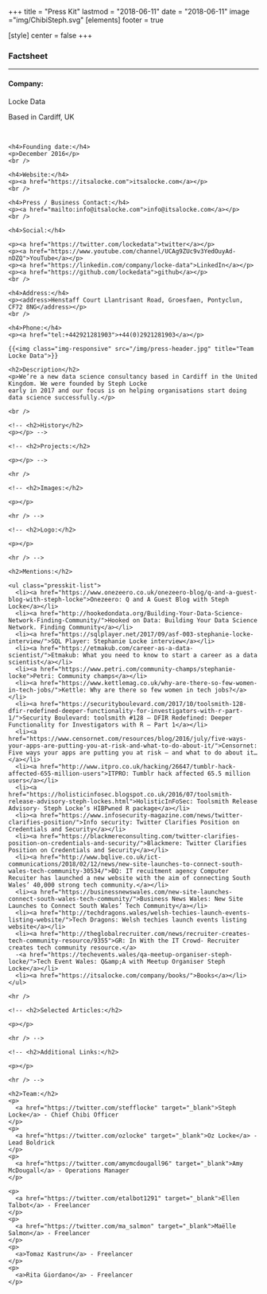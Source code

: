 +++
title = "Press Kit"
lastmod = "2018-06-11"
date = "2018-06-11"
image ="img/ChibiSteph.svg"
[elements]
  footer = true

[style]
  center = false
+++

<div class="row">

  <div class="col-sm-3">
    <h3>Factsheet</h3>
    <hr />
    <h4>Company:</h4>
    <p>Locke Data</p>
    <p>Based in Cardiff, UK</p>
    <br />
    
    <h4>Founding date:</h4>
    <p>December 2016</p>
    <br />
    
    <h4>Website:</h4>
    <p><a href="https://itsalocke.com">itsalocke.com</a></p>
    <br />
    
    <h4>Press / Business Contact:</h4>
    <p><a href="mailto:info@itsalocke.com">info@itsalocke.com</a></p>
    <br />
    
    <h4>Social:</h4>
    
    <p><a href="https://twitter.com/lockedata">twitter</a></p>
    <p><a href="https://www.youtube.com/channel/UCAg9ZUc9v3YedOuyAd-nDZQ">YouTube</a></p>
    <p><a href="https://linkedin.com/company/locke-data">LinkedIn</a></p>
    <p><a href="https://github.com/lockedata">github</a></p>
    <br />
    
    <h4>Address:</h4>
    <p><address>Henstaff Court Llantrisant Road, Groesfaen, Pontyclun, CF72 8NG</address></p>
    <br />
    
    <h4>Phone:</h4>
    <p><a href="tel:+442921281903">+44(0)2921281903</a></p>
  </div>
  
  <div class="col-sm-8 col-sm-offset-1">
    
    {{<img class="img-responsive" src="/img/press-header.jpg" title="Team Locke Data">}}
  
    <h2>Description</h2>
    <p>We’re a new data science consultancy based in Cardiff in the United Kingdom. We were founded by Steph Locke 
    early in 2017 and our focus is on helping organisations start doing data science successfully.</p>
    
    <br />
    
    <!-- <h2>History</h2>
    <p></p> -->
    
    <!-- <h2>Projects:</h2>
    
    <p></p> -->
    
    <hr />
    
    <!-- <h2>Images:</h2>
    
    <p></p>
    
    <hr /> -->
    
    <!-- <h2>Logo:</h2>
    
    <p></p>
    
    <hr /> -->
    
    <h2>Mentions:</h2>
    
    <ul class="presskit-list">
      <li><a href="https://www.onezeero.co.uk/onezeero-blog/q-and-a-guest-blog-with-steph-locke">Onezeero: Q and A Guest Blog with Steph Locke</a></li>
      <li><a href="http://hookedondata.org/Building-Your-Data-Science-Network-Finding-Community/">Hooked on Data: Building Your Data Science Network. Finding Community</a></li>
      <li><a href="https://sqlplayer.net/2017/09/asf-003-stephanie-locke-interview/">SQL Player: Stephanie Locke interview</a></li>
      <li><a href="https://etmakub.com/career-as-a-data-scientist/">Etmakub: What you need to know to start a career as a data scientist</a></li>
      <li><a href="https://www.petri.com/community-champs/stephanie-locke">Petri: Community champs</a></li>
      <li><a href="https://www.kettlemag.co.uk/why-are-there-so-few-women-in-tech-jobs/">Kettle: Why are there so few women in tech jobs?</a></li>
      <li><a href="https://securityboulevard.com/2017/10/toolsmith-128-dfir-redefined-deeper-functionality-for-investigators-with-r-part-1/">Security Boulevard: toolsmith #128 – DFIR Redefined: Deeper Functionality for Investigators with R – Part 1</a></li>
      <li><a href="https://www.censornet.com/resources/blog/2016/july/five-ways-your-apps-are-putting-you-at-risk-and-what-to-do-about-it/">Censornet: Five ways your apps are putting you at risk – and what to do about it…</a></li>
      <li><a href="http://www.itpro.co.uk/hacking/26647/tumblr-hack-affected-655-million-users">ITPRO: Tumblr hack affected 65.5 million users</a></li>
      <li><a href="https://holisticinfosec.blogspot.co.uk/2016/07/toolsmith-release-advisory-steph-lockes.html">HolisticInFoSec: Toolsmith Release Advisory- Steph Locke’s HIBPwned R package</a></li>
      <li><a href="https://www.infosecurity-magazine.com/news/twitter-clarifies-position/">Info security: Twitter Clarifies Position on Credentials and Security</a></li>
      <li><a href="https://blackmereconsulting.com/twitter-clarifies-position-on-credentials-and-security/">Blackmere: Twitter Clarifies Position on Credentials and Security</a></li>
      <li><a href="http://www.bqlive.co.uk/ict-communications/2018/02/12/news/new-site-launches-to-connect-south-wales-tech-community-30534/">BQ: IT recuitment agency Computer Recuiter has launched a new website with the aim of connecting South Wales’ 40,000 strong tech community.</a></li>
      <li><a href="https://businessnewswales.com/new-site-launches-connect-south-wales-tech-community/">Business News Wales: New Site Launches to Connect South Wales’ Tech Community</a></li>
      <li><a href="http://techdragons.wales/welsh-techies-launch-events-listing-website/">Tech Dragons: Welsh techies launch events listing website</a></li>
      <li><a href="http://theglobalrecruiter.com/news/recruiter-creates-tech-community-resource/9355">GR: In With the IT Crowd- Recruiter creates tech community resource.</a>
      -<a href="https://techevents.wales/qa-meetup-organiser-steph-locke/">Tech Event Wales: Q&amp;A with Meetup Organiser Steph Locke</a></li>
      <li><a href="https://itsalocke.com/company/books/">Books</a></li>
    </ul>
    
    <hr />
    
    <!-- <h2>Selected Articles:</h2>
    
    <p></p>
    
    <hr /> -->
    
    <!-- <h2>Additional Links:</h2>
    
    <p></p>
    
    <hr /> -->
    
    <h2>Team:</h2>
    <p>
      <a href="https://twitter.com/stefflocke" target="_blank">Steph Locke</a> - Chief Chibi Officer
    </p>
    <p>
      <a href="https://twitter.com/ozlocke" target="_blank">Oz Locke</a> - Lead Boldrick
    </p>
    <p>
      <a href="https://twitter.com/amymcdougall96" target="_blank">Amy McDougall</a> - Operations Manager
    </p>
    
    <p>
      <a href="https://twitter.com/etalbot1291" target="_blank">Ellen Talbot</a> - Freelancer
    </p>
    <p>
      <a href="https://twitter.com/ma_salmon" target="_blank">Maëlle Salmon</a> - Freelancer
    </p>
    <p>
      <a>Tomaz Kastrun</a> - Freelancer
    </p>
    <p>
      <a>Rita Giordano</a> - Freelancer
    </p>

  </div>

</div>
